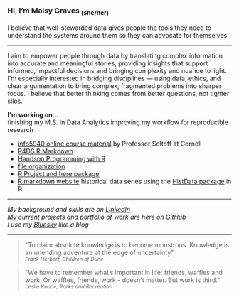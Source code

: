 ### Hi, I’m Maisy Graves <sub>(she/her)</sub>


I believe that well-stewarded data gives people the tools they need to understand the systems around them so they can advocate for themselves.

---

I aim to empower people through data  by translating complex information into accurate and meaningful stories, providing insights that support 
informed, impactful decisions and bringing complexity and nuance to light. I'm especially interested in bridging disciplines — using data, ethics, 
and clear argumentation to bring complex, fragmented problems into sharper focus. I believe that better thinking comes from better questions, not 
tighter silos.


**I'm working on...**  
finishing my M.S. in Data Analytics
improving my workflow for reproducible research
- [info5940 online course material](https://info5940.infosci.cornell.edu/) by Professor Soltoff at Cornell
- [R4DS R Markdown](https://r4ds.had.co.nz/r-markdown-workflow.html)
- [Handson Programming with R](https://rstudio-education.github.io/hopr/index.html)
- [file organization](https://datacarpentry.github.io/rr-organization1/01-file-naming/index.html)
- [R Project and here package](https://www.youtube.com/watch?v=rpWkQviMYIA)
- [R markdown website](https://rmarkdown.rstudio.com/)
historical data series using the [HistData package](https://info5940.infosci.cornell.edu/) in R

---

*My background and skills are on [LinkedIn](www.linkedin.com/in/maigraves)*</br>
*My current projects and portfolio of work are here on [GitHub](https://github.com/maisygraves)*</br>
*I use my [Bluesky](https://bsky.app/profile/missmeeseeks.bsky.social) like a blog*

---

>"To claim absolute knowledge is to become monstrous. Knowledge is an unending adventure at the edge of uncertainty"
</br><sub>*Frank Herbert, Children of Dune*</sub>

>"We have to remember what’s important in life: friends, waffles and work. Or waffles, friends, work - doesn't matter. But work is third."
</br><sub>*Leslie Knope, Parks and Recreation*</sub>
